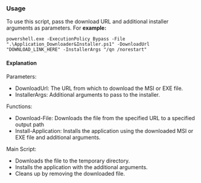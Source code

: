 ### Usage
To use this script, pass the download URL and additional installer arguments as parameters. For **example:**

`powershell.exe -ExecutionPolicy Bypass -File ".\Application_Downloader&Installer.ps1" -DownloadUrl "DOWNLOAD_LINK_HERE" -InstallerArgs "/qn /norestart"`

#### Explanation

Parameters:
- DownloadUrl: The URL from which to download the MSI or EXE file.
- InstallerArgs: Additional arguments to pass to the installer.

Functions:
- Download-File: Downloads the file from the specified URL to a specified output path
- Install-Application: Installs the application using the downloaded MSI or EXE file and additional arguments.

Main Script:
- Downloads the file to the temporary directory.
- Installs the application with the additional arguments.
- Cleans up by removing the downloaded file.
